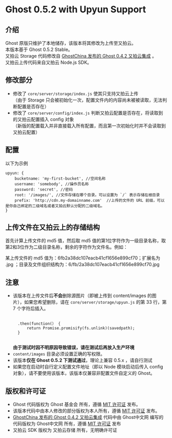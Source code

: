 Ghost 0.5.2 with Upyun Support
=================

介绍
------
Ghost 原版只维护了本地储存，该版本将其修改为上传至又拍云。  
本版本基于 Ghost 0.5.2 Stable。  
又拍云 Storage 代码修改自 [GhostChina 发布的 Ghost 0.4.2 又拍云集成](https://github.com/ghostchina/Ghost-0.4.2-upyun) 。  
又拍云上传代码来自又拍云 Node.js SDK。

修改部分
------
* 修改了 `core/server/storage/index.js` 使其只支持又拍云上传  
  （由于 Storage 只会被初始化一次，配置文件内的内容尚未被被读取，无法判断配置是否存在）
* 修改了 `core/server/config/index.js` 判断又拍云配置是否存在，将读取到的又拍云配置插入 config 对象  
  （新版的配置载入并非直接载入所有配置，而且第一次初始化时并不会读取到又拍云配置）

配置
------
以下为示例
```
upyun: {
    bucketname: 'my-first-bucket', //空间名称
    username: 'somebody', //操作员名称
    password: 'secret', //密码
    root: '/images/', //文件存储在哪个目录。可以设置为 `/` 表示存储在根目录
    prefix: 'http://cdn.my-domainname.com'  //上传的文件的 URL 前缀，可以是你自己绑定的二级域名或者又拍云默认分配的二级域名。
}
```

上传文件在又拍云上的存储结构
------
首先计算上传文件的 md5 值，然后取 md5 值的第1位字符作为一级目录名称，取第2和3位作为二级目录名称，剩余的字符作为文件名。例如：

某上传文件的 md5 值为：6fb2a38dc107eacb41cf1656e899cf70；扩展名为 .jpg ；目录及文件组织结构为：6/fb/2a38dc107eacb41cf1656e899cf70.jpg

注意
------
* 该版本在上传文件后**不会**删除源图片（即被上传到 content/images 的图片），如果您希望删除，请在 `core/server/storage/upyun.js` 的第 33 行，第 7 个字符后插入。
  ```
  
    .then(function(） {
        return Promise.promisify(fs.unlink)(savedpath);
    }
    
  ```
  **由于测试时因不明原因导致错误，请在测试后再放入生产环境**
* `content/images` 目录必须设置正确的写权限。
* 该版本**仅在 Ghost 0.5.2 下测试通过**，理论上兼容 0.5.x ，请自行测试
* 如果您在启动时自行定义配置文件地址（即以 Node 模块启动后传入 config 对象），请不要使用该版本，该版本仅兼容非配置文件自定义的 Ghost。

版权和许可证
------
* Ghost 代码版权为 Ghost 基金会 所有，遵循 [MIT 许可证](https://github.com/TryGhost/Ghost/blob/master/LICENSE) 发布。
* 该版本代码中由本人修改的部分版权为本人所有，遵循 [MIT 许可证](https://github.com/sanddudu/ghost-0.5.2-upyun/blob/master/LICENSE) 发布。
* [GhostChina 发布的 Ghost 0.4.2 又拍云集成](https://github.com/ghostchina/Ghost-0.4.2-upyun) 代码中由 Ghost中文网 编写的代码版权为 Ghost中文网 所有，遵循 [MIT 许可证](https://github.com/ghostchina/Ghost-0.4.2-upyun/blob/master/LICENSE) 发布
* 又拍云 SDK 版权为 又拍云存储 所有，无明确许可证
